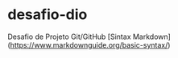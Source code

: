 # desafio-dio
Desafio de Projeto Git/GitHub
[Sintax Markdown] (https://www.markdownguide.org/basic-syntax/)
